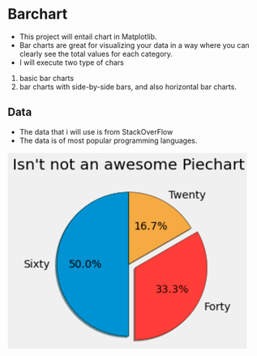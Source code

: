 # Barchart

- This project will entail chart in Matplotlib.
- Bar charts are great for visualizing your data in a way where you can clearly see the total values for each category.
- I will execute two type of chars
1. basic bar charts
2. bar charts with side-by-side bars, and also horizontal bar charts.

## Data
- The data that i will use is from StackOverFlow
- The data is of most popular programming languages.


![Pie_Chart](./Images/piechart.png)